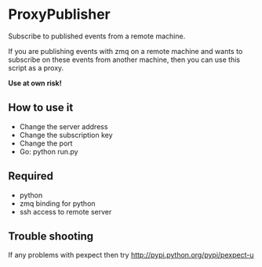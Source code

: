 ProxyPublisher
==============

Subscribe to published events from a remote machine.

If you are publishing events with zmq on a remote machine and wants to subscribe on these events from another machine,
then you can use this script as a proxy.

**Use at own risk!**

## How to use it
 - Change the server address
 - Change the subscription key
 - Change the port 
 - Go: python run.py


## Required
 - python
 - zmq binding for python
 - ssh access to remote server


## Trouble shooting
If any problems with pexpect then try http://pypi.python.org/pypi/pexpect-u